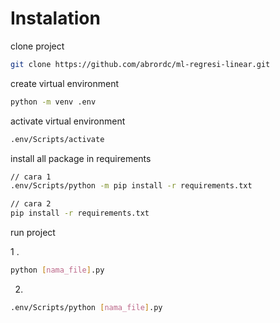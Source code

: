 # Instalation

clone project

```sh
git clone https://github.com/abrordc/ml-regresi-linear.git
```

create virtual environment

```sh
python -m venv .env
```

activate virtual environment

```sh
.env/Scripts/activate
```

install all package in requirements

```sh
// cara 1
.env/Scripts/python -m pip install -r requirements.txt

// cara 2
pip install -r requirements.txt
```

run project

1 .

```sh
python [nama_file].py
```

2.

```sh
.env/Scripts/python [nama_file].py
```
